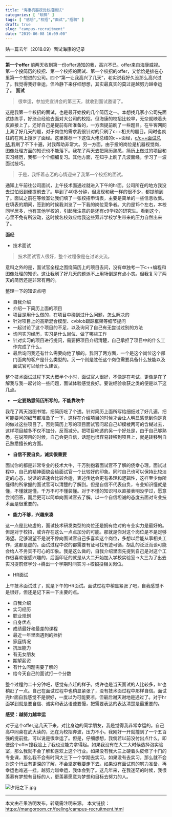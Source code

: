 ```yaml
---
title: "海康机器视觉校招面试"
categories: [ "琐碎" ]
tags: [ "感想","校招","面试","招聘" ]
draft: true
slug: "campus-recruitment"
date: "2019-06-08 16:09:00"
---
```


贴一篇去年（2018.09）面试海康的记录

----

**第一个offer**
前两天收到第一份offer通知的我，高兴不已。offer来自海康威视。第一个投简历的校招、第一个校招的面试、第一个校招的offer，又恰恰是排在心里第一个想进的公司。四个“第一让我高兴了几天”，老实说我好久没那么高兴过了。我觉得我好幸运，但冷静下来仔细想想，其实最真实的莫过是越努力越幸运了。
**面试**

> 很幸运，参加完宣讲会的第三天，就收到面试邀请了。

这是我第一个校招的面试，也是最开始投的几个简历之一。本想找几家小公司先面试练练手，好涨点经验去面对大公司的校招。但海康的校招比较早，无奈就映着头皮直接上了。还好自己是提前有所准备的，一方面提前刷了一些题目。在牛客网网上涮了好几天的题，对于岗位的需求我很针对的只刷了c++相关的题目。同时也疯狂的在网上搜罗了面经。这里推荐一下这位大佬总结的c++面经，[c/c++面试总结](https://github.com/huihut/interview#cc),我刷了不下十遍，对我帮助非常大。另一方面，由于投的岗位是机器视觉岗，图像处理方面的知识也不能落下。我花了两天去把简历熟悉，简历上做过的项目和实习经历，我都一个个细细复习。其他方面，在知乎上刷了几波面经，学习了一波面试技巧。

> 于是，我怀着忐忑的心情迎来了我第一个校招的面试。

通知上午前往公司面试，上午技术面通过就进入下午的hr面。公司所在的地方我没去过怕迟到便提前去了。早到了40多分钟，但发现和我一样的很不少，都提前到了。面试之前在等候室让我们填了一张校招申请表，主要是简单的一些信息收集。在填表的期间，签到的时候我浏览了一下我的岗位竞争者。大约是15个左右，本校同学居多，也有其他学校的，引起我注意的是还有c9学校的研究生。看到这个，心里不免有所波动，这时候名校效应给我这些双非学校学生带来的压力自然出来了。

**面经**

- 技术面试

>  技术面试官人很好，整个过程像是在讨论交流。

意料之外的是，面试官全程之围绕简历上的项目去问，没有单独考一下c++编程和图像处理的知识。这让我刷了好几天的题派不上用场倒是有点小丧。但我复习了两天的简历还是非常有用的。

整理一下的知识点吧

- 自我介绍
- 介绍一下简历上面的项目
- 项目是用什么做的，在项目中碰到过什么问题，怎么解决的
- 针对项目上的高斯混合模型、cvblob跟踪框架等细节提问
- 一起讨论了这个项目的不足，以及询问了自己有无尝试过别的方法
- 询问实习经历，实习是什么岗位、做了哪些工作
- 针对实习的项目进行提问，需要把项目介绍清楚，自己承担了项目中的什么工作完成了什么。
- 最后询问我还有什么需要向他了解的。我问了两方面，一个是这个岗位这个部门面向的客户是什么类型的。另一个则是胜任这个岗位需要具备什么技能以及面试官可以给什么建议。

整个技术面试过程下来大概半个小时，面试官人很好，不像是在考试，更像是在了解我与我一起讨论一些问题，面试体验感觉良好。要说经验收获之类的便是以下这几点。

- **一定要熟悉简历所写的，不能靠吹牛**

我花了两天泡图书馆，把简历吃了个透。针对简历上面所写给细细过了好几遍，把可能要问的细节都准备了一下，这样在介绍项目的时候才会让人明显感觉到你是真的做过这些项目了。否则简历上写的项目面试官问起自己却模棱两可的含糊过去，这样项目越多不仅不加分，反而减分。把项目吃透的另一个好处是，由于自己够熟悉，在说项目的时候，自己会更自信，话题也很容易转移到项目上，就是转移到自己熟悉擅长的方面。

- **自信不要自负，诚实很重要**

面试你的都是非常专业的技术大牛，千万别抱着面试官不了解的侥幸心理。面试过程中，自己的精神面貌会给面试官一个比较好的印象。同时自己也可以保持比较淡定的心态，说话的语速会比较合适，表述传达会更有条理和逻辑性，这样至少你所懂得的所掌握的面试官可以清楚的了解到。但是自信不代表自负，专业知识懂就是懂，不懂就是懂，千万不可不懂装懂。对于不懂的知识可以直接表明没学过，愿意尝试回答，而后更可以简单向面试官去了解。以一个自信坦诚的态度去面对专业技术面是很重要的。

- **能力不够，兴趣来凑**

这一点是比较虚的，面试技术研发类型的岗位还是拥有绝对的专业实力是最好的。但是对于校招，或许存在这么一点点加分的可能。那就是你对这个岗位是不是足够渴望。足够渴望不是说不停向面试官自己多喜欢这个岗位，多想以后能从事相关工作，这都是虚的。面试过程中说的都需要有证可找有迹可循，胡乱的泛泛而谈可能会给人不务实不可心的印象。我是这么做的，自我介绍里面先提到自己是对这个工作很喜欢很感兴趣的，后面印证的就是从大二开始加入学校实验室->大三为了出去实习提前修学分->腾出一个学期时间实习->校招投相关岗位。

- HR面试

上午技术面试过了，就是下午的HR面试。面试过程中稍显紧张了吧，自我感觉不是很好，但还是记下来一下主要的点。


- 自我介绍
- 实习经历
- 职业规划
- 自身优点
- 成绩最好和最差的课程
- 最近一年里面遇到的挫折
- 家庭情况
- 抗压能力
- 有无女朋友
- 期望薪资
- 有什么问题需要了解的
- 给今天自己的面试打一个分数

整个过程约二十分钟吧，感觉有点赶的样子。或许也是当天面试的人比较多，hr也稍赶了一点。自己在面试过程中也稍显紧张了，没有技术面过程中那样自信。面试完hr面自我感觉不是很好，一度以为可能要凉。但最后谢天谢地是通过了。对于hr面学到就是要自信、诚实和表达语速要慢，把需要表达的表达清楚是最重要的。

**感受：越努力越幸运**

对于这个offer,这几天下来。对比身边的同学朋友，我是觉得我非常幸运的。自己高中同桌在武大读的，还在为校招奔波，压力不小。我刚好一开就撞到了一个五百强的提前批，可以说是很幸运了。但是，仔细想想，我倘若以前没付出点什么，即便这个offer撞我脸上了我也没能力拿得起。如果我没有在大二大时候选择泡实验室，那么我就不会了解和喜欢上这个行业。如果没有我大三上硬着头皮修了十门的专业课，那么我不会有时间大三下一个学期去实习。如果没有去实习，那么就不会对这个行业有更深的了解，不会坚定我要走下去。如果没有面试前的努力准备，再幸运也难逃一挂。越努力越幸运，我体会到了。这几年来，在我迷茫的时候，我很羡慕有梦想有目标的人，更羡慕愿意为梦想和目标去努力的人。




![夕阳之下.jpg][1]


---

本文由芒果浩明发布，转载需注明来源。
本文链接：https://mangoroom.cn/feeling/campus-recruitment.html

  [1]: https://mangoroom.cn/usr/uploads/2019/06/273152875.jpg